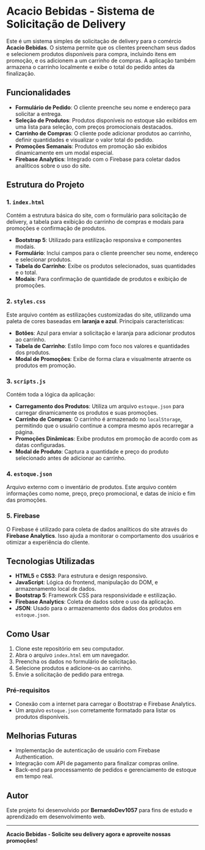 # Acacio Bebidas - Sistema de Solicitação de Delivery

Este é um sistema simples de solicitação de delivery para o comércio **Acacio Bebidas**. O sistema permite que os clientes preencham seus dados e selecionem produtos disponíveis para compra, incluindo itens em promoção, e os adicionem a um carrinho de compras. A aplicação também armazena o carrinho localmente e exibe o total do pedido antes da finalização.

## Funcionalidades

- **Formulário de Pedido**: O cliente preenche seu nome e endereço para solicitar a entrega.
- **Seleção de Produtos**: Produtos disponíveis no estoque são exibidos em uma lista para seleção, com preços promocionais destacados.
- **Carrinho de Compras**: O cliente pode adicionar produtos ao carrinho, definir quantidades e visualizar o valor total do pedido.
- **Promoções Semanais**: Produtos em promoção são exibidos dinamicamente em um modal especial.
- **Firebase Analytics**: Integrado com o Firebase para coletar dados analíticos sobre o uso do site.

## Estrutura do Projeto

### 1. `index.html`
Contém a estrutura básica do site, com o formulário para solicitação de delivery, a tabela para exibição do carrinho de compras e modais para promoções e confirmação de produtos.

- **Bootstrap 5**: Utilizado para estilização responsiva e componentes modais.
- **Formulário**: Inclui campos para o cliente preencher seu nome, endereço e selecionar produtos.
- **Tabela do Carrinho**: Exibe os produtos selecionados, suas quantidades e o total.
- **Modais**: Para confirmação de quantidade de produtos e exibição de promoções.

### 2. `styles.css`
Este arquivo contém as estilizações customizadas do site, utilizando uma paleta de cores baseadas em **laranja e azul**. Principais características:

- **Botões**: Azul para enviar a solicitação e laranja para adicionar produtos ao carrinho.
- **Tabela de Carrinho**: Estilo limpo com foco nos valores e quantidades dos produtos.
- **Modal de Promoções**: Exibe de forma clara e visualmente atraente os produtos em promoção.

### 3. `scripts.js`
Contém toda a lógica da aplicação:

- **Carregamento dos Produtos**: Utiliza um arquivo `estoque.json` para carregar dinamicamente os produtos e suas promoções.
- **Carrinho de Compras**: O carrinho é armazenado no `localStorage`, permitindo que o usuário continue a compra mesmo após recarregar a página.
- **Promoções Dinâmicas**: Exibe produtos em promoção de acordo com as datas configuradas.
- **Modal de Produto**: Captura a quantidade e preço do produto selecionado antes de adicionar ao carrinho.

### 4. `estoque.json`
Arquivo externo com o inventário de produtos. Este arquivo contém informações como nome, preço, preço promocional, e datas de início e fim das promoções.

### 5. Firebase
O Firebase é utilizado para coleta de dados analíticos do site através do **Firebase Analytics**. Isso ajuda a monitorar o comportamento dos usuários e otimizar a experiência do cliente.

## Tecnologias Utilizadas

- **HTML5** e **CSS3**: Para estrutura e design responsivo.
- **JavaScript**: Lógica do frontend, manipulação do DOM, e armazenamento local de dados.
- **Bootstrap 5**: Framework CSS para responsividade e estilização.
- **Firebase Analytics**: Coleta de dados sobre o uso da aplicação.
- **JSON**: Usado para o armazenamento dos dados dos produtos em `estoque.json`.

## Como Usar

1. Clone este repositório em seu computador.
2. Abra o arquivo `index.html` em um navegador.
3. Preencha os dados no formulário de solicitação.
4. Selecione produtos e adicione-os ao carrinho.
5. Envie a solicitação de pedido para entrega.

### Pré-requisitos

- Conexão com a internet para carregar o Bootstrap e Firebase Analytics.
- Um arquivo `estoque.json` corretamente formatado para listar os produtos disponíveis.

## Melhorias Futuras

- Implementação de autenticação de usuário com Firebase Authentication.
- Integração com API de pagamento para finalizar compras online.
- Back-end para processamento de pedidos e gerenciamento de estoque em tempo real.
  
## Autor

Este projeto foi desenvolvido por **BernardoDev1057** para fins de estudo e aprendizado em desenvolvimento web.

---

**Acacio Bebidas - Solicite seu delivery agora e aproveite nossas promoções!**